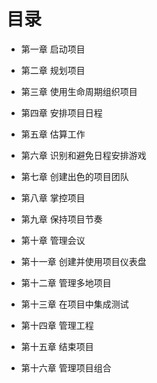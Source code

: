 目录
====

- 第一章 启动项目
- 第二章 规划项目
- 第三章 使用生命周期组织项目
- 第四章 安排项目日程
- 第五章 估算工作
- 第六章 识别和避免日程安排游戏

- 第七章 创建出色的项目团队
- 第八章 掌控项目
- 第九章 保持项目节奏
- 第十章 管理会议
- 第十一章 创建并使用项目仪表盘
- 第十二章 管理多地项目
- 第十三章 在项目中集成测试
- 第十四章 管理工程
- 第十五章 结束项目
- 第十六章 管理项目组合
